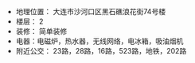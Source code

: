 - 地理位置： 大连市沙河口区黑石礁浪花街74号楼 
- 楼层： 2
- 装修： 简单装修
- 电器：电磁炉，热水器，无线网络，电冰箱，吸油烟机
- 附近公交： 23路，28路，16路，523路，地铁，202路
